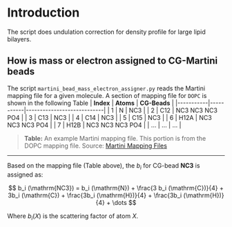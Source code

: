 # Introduction
The script does undulation correction for density profile for  large lipid bilayers.

## How is mass or electron assigned to CG-Martini beads
The script `martini_bead_mass_electron_assigner.py` reads the Martini mapping file for a given molecule. A section of mapping file for `DOPC` is shown in the following Table
| **Index** | **Atoms** | **CG-Beads**               |
|-----------|-----------|----------------------------|
| 1         | N         | NC3                        |
| 2         | C12       | NC3 NC3 NC3 PO4            |
| 3         | C13       | NC3                        |
| 4         | C14       | NC3                        |
| 5         | C15       | NC3                        |
| 6         | H12A      | NC3 NC3 NC3 PO4            |
| 7         | H12B      | NC3 NC3 NC3 PO4            |
| …         | …         | …                          |

> **Table:** An example Martini mapping file. This portion is from the DOPC mapping file. Source: [Martini Mapping Files](https://cgmartini.nl/docs/downloads/force-field-parameters/martini2/lipidome.html)

---

Based on the mapping file (Table above), the $b_i$ for CG-bead **NC3** is assigned as:

$$
b_i (\mathrm{NC3}) = b_i (\mathrm{N}) + \frac{3 b_i (\mathrm{C})}{4} + 3b_i (\mathrm{C}) + \frac{3b_i (\mathrm{H})}{4} + \frac{3b_i (\mathrm{H})}{4} + \dots
$$

Where $b_i (X)$ is the scattering factor of atom $X$.
